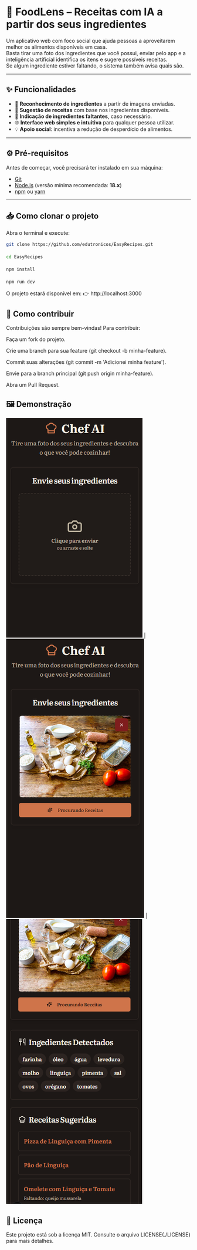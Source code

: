 # 🍳 FoodLens – Receitas com IA a partir dos seus ingredientes

Um aplicativo web com foco social que ajuda pessoas a aproveitarem melhor os alimentos disponíveis em casa.  
Basta tirar uma foto dos ingredientes que você possui, enviar pelo app e a inteligência artificial identifica os itens e sugere possíveis receitas.  
Se algum ingrediente estiver faltando, o sistema também avisa quais são.

---

## ✨ Funcionalidades

- 📸 **Reconhecimento de ingredientes** a partir de imagens enviadas.  
- 🧾 **Sugestão de receitas** com base nos ingredientes disponíveis.  
- 🔎 **Indicação de ingredientes faltantes**, caso necessário.  
- 🌐 **Interface web simples e intuitiva** para qualquer pessoa utilizar.  
- 💡 **Apoio social**: incentiva a redução de desperdício de alimentos.  

---

## ⚙️ Pré-requisitos

Antes de começar, você precisará ter instalado em sua máquina:

- [Git](https://git-scm.com/)  
- [Node.js](https://nodejs.org/) (versão mínima recomendada: **18.x**)  
- [npm](https://www.npmjs.com/) ou [yarn](https://yarnpkg.com/)  

---

## 📥 Como clonar o projeto

Abra o terminal e execute:

```bash
git clone https://github.com/edutronicos/EasyRecipes.git

cd EasyRecipes

npm install 

npm run dev

``` 
O projeto estará disponível em:
👉 http://localhost:3000

## 🤝 Como contribuir

Contribuições são sempre bem-vindas!
Para contribuir:

Faça um fork do projeto.

Crie uma branch para sua feature (git checkout -b minha-feature).

Commit suas alterações (git commit -m 'Adicionei minha feature').

Envie para a branch principal (git push origin minha-feature).

Abra um Pull Request.

## 🖼️ Demonstração

![Print 01](/src/img/chefAI1.png) | ![Print 02](/src/img/chefAI2.png) | ![Print 03](/src/img/chefAi3.png)

## 📄 Licença

Este projeto está sob a licença MIT.
Consulte o arquivo LICENSE(./LICENSE) para mais detalhes.
